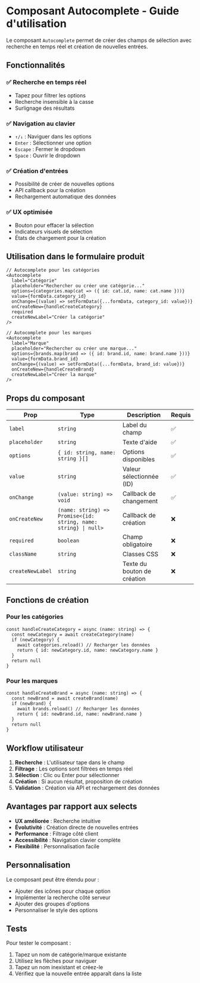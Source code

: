 # Composant Autocomplete - Guide d'utilisation

Le composant `Autocomplete` permet de créer des champs de sélection avec recherche en temps réel et création de nouvelles entrées.

## Fonctionnalités

### ✅ **Recherche en temps réel**
- Tapez pour filtrer les options
- Recherche insensible à la casse
- Surlignage des résultats

### ✅ **Navigation au clavier**
- `↑/↓` : Naviguer dans les options
- `Enter` : Sélectionner une option
- `Escape` : Fermer le dropdown
- `Space` : Ouvrir le dropdown

### ✅ **Création d'entrées**
- Possibilité de créer de nouvelles options
- API callback pour la création
- Rechargement automatique des données

### ✅ **UX optimisée**
- Bouton pour effacer la sélection
- Indicateurs visuels de sélection
- États de chargement pour la création

## Utilisation dans le formulaire produit

```tsx
// Autocomplete pour les catégories
<Autocomplete
  label="Catégorie"
  placeholder="Rechercher ou créer une catégorie..."
  options={categories.map(cat => ({ id: cat.id, name: cat.name }))}
  value={formData.category_id}
  onChange={(value) => setFormData({...formData, category_id: value})}
  onCreateNew={handleCreateCategory}
  required
  createNewLabel="Créer la catégorie"
/>

// Autocomplete pour les marques
<Autocomplete
  label="Marque"
  placeholder="Rechercher ou créer une marque..."
  options={brands.map(brand => ({ id: brand.id, name: brand.name }))}
  value={formData.brand_id}
  onChange={(value) => setFormData({...formData, brand_id: value})}
  onCreateNew={handleCreateBrand}
  createNewLabel="Créer la marque"
/>
```

## Props du composant

| Prop | Type | Description | Requis |
|------|------|-------------|---------|
| `label` | `string` | Label du champ | ✅ |
| `placeholder` | `string` | Texte d'aide | ✅ |
| `options` | `{ id: string, name: string }[]` | Options disponibles | ✅ |
| `value` | `string` | Valeur sélectionnée (ID) | ✅ |
| `onChange` | `(value: string) => void` | Callback de changement | ✅ |
| `onCreateNew` | `(name: string) => Promise<{id: string, name: string} \| null>` | Callback de création | ❌ |
| `required` | `boolean` | Champ obligatoire | ❌ |
| `className` | `string` | Classes CSS | ❌ |
| `createNewLabel` | `string` | Texte du bouton de création | ❌ |

## Fonctions de création

### Pour les catégories
```tsx
const handleCreateCategory = async (name: string) => {
  const newCategory = await createCategory(name)
  if (newCategory) {
    await categories.reload() // Recharger les données
    return { id: newCategory.id, name: newCategory.name }
  }
  return null
}
```

### Pour les marques
```tsx
const handleCreateBrand = async (name: string) => {
  const newBrand = await createBrand(name)
  if (newBrand) {
    await brands.reload() // Recharger les données
    return { id: newBrand.id, name: newBrand.name }
  }
  return null
}
```

## Workflow utilisateur

1. **Recherche** : L'utilisateur tape dans le champ
2. **Filtrage** : Les options sont filtrées en temps réel
3. **Sélection** : Clic ou Enter pour sélectionner
4. **Création** : Si aucun résultat, proposition de création
5. **Validation** : Création via API et rechargement des données

## Avantages par rapport aux selects

- **UX améliorée** : Recherche intuitive
- **Évolutivité** : Création directe de nouvelles entrées
- **Performance** : Filtrage côté client
- **Accessibilité** : Navigation clavier complète
- **Flexibilité** : Personnalisation facile

## Personnalisation

Le composant peut être étendu pour :
- Ajouter des icônes pour chaque option
- Implémenter la recherche côté serveur
- Ajouter des groupes d'options
- Personnaliser le style des options

## Tests

Pour tester le composant :
1. Tapez un nom de catégorie/marque existante
2. Utilisez les flèches pour naviguer
3. Tapez un nom inexistant et créez-le
4. Vérifiez que la nouvelle entrée apparaît dans la liste
